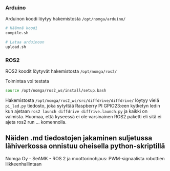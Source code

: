 ### Arduino

Arduinon koodi löytyy hakemistosta ``/opt/nomga/arduino/``

```bash
# Käännä koodi
compile.sh

# Lataa arduinoon
upload.sh
```

### ROS2

ROS2 koodit löytyvät hakemistosta ``/opt/nomga/ros2/``

Toimintaa voi testata

```bash
source /opt/nomga/ros2_ws/install/setup.bash
```

Hakemistosta ``/opt/nomga/ros2_ws/src/diffdrive/diffdrive/`` löytyy vielä ``pi_led.py`` tiedosto, joka sytyttää Raspberry PI GPIO23:een kytketyn ledin kun ajetaan ``ros2 launch diffdrive diffrive.launch.py`` ja kaikki on valmista. Huomaa, että kyseessä ei ole varsinainen ROS2 paketti eli sitä ei ajeta ros2 run ... komennolla.

Näiden .md tiedostojen jakaminen suljetussa lähiverkossa onnistuu oheisella python-skriptillä
-
Nomga Oy - SeAMK - ROS 2 ja moottorinohjaus: PWM-signaalista robottien liikkeenhallintaan